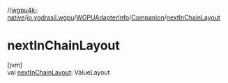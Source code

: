 //[wgpu4k-native](../../../../index.md)/[io.ygdrasil.wgpu](../../index.md)/[WGPUAdapterInfo](../index.md)/[Companion](index.md)/[nextInChainLayout](next-in-chain-layout.md)

# nextInChainLayout

[jvm]\
val [nextInChainLayout](next-in-chain-layout.md): ValueLayout